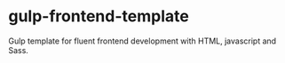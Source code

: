 # gulp-frontend-template

Gulp template for fluent frontend development with HTML, javascript and Sass.
